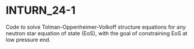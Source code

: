 # INTURN_24-1
Code to solve Tolman-Oppenheimer-Volkoff structure equations for any neutron star equation of state (EoS), with the goal of constraining EoS at low pressure end.
